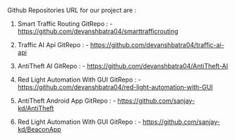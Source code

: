 Github Repositories URL for our project are :

1. Smart Traffic Routing
	GitRepo : - https://github.com/devanshbatra04/smarttrafficrouting

2. Traffic AI Api
	GitRepo : - https://github.com/devanshbatra04/traffic-ai-api

3. AntiTheft AI 
	GitRepo : - https://github.com/devanshbatra04/AntiTheft-AI

4. Red Light Automation With GUI
	GitRepo : - https://github.com/devanshbatra04/red-light-automation-with-GUI
	
4. AntiTheft Android App 
	GitRepo : - https://github.com/sanjay-kd/AntiTheft
	
4. Red Light Automation With GUI
	GitRepo : - https://github.com/sanjay-kd/BeaconApp

